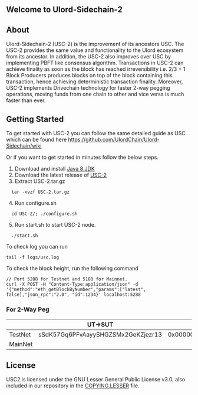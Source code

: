 ## Welcome to Ulord-Sidechain-2

## About
Ulord-Sidechain-2 (USC-2) is the improvement of its ancestors USC. The USC-2 provides the same value and functionality to the Ulord ecosystem from its ancestor. In addition, the USC-2 also improves over USC by implementing PBFT like consensus algorithm. Transactions in USC-2 can achieve finality as soon as the block has reached irreversibility i.e. 2/3 + 1 Block Producers produces blocks on top of the block containing this transaction, hence achieving deterministic transaction finality. Moreover, USC-2 implements Drivechain technology for faster 2-way pegging operations, moving funds from one chain to other and vice versa is much faster than ever.


## Getting Started
To get started with USC-2 you can follow the same detailed guide as USC which can be found here https://github.com/UlordChain/Ulord-Sidechain/wiki

Or if you want to get started in minutes follow the below steps.
1. Download and install [Java 8 JDK](http://www.webupd8.org/2012/09/install-oracle-java-8-in-ubuntu-via-ppa.html)
2. Download the latest release of [USC-2](https://github.com/UlordChain/ulord-sidechain-2/releases)
3. Extract USC-2.tar.gz
``` 
  tar -xvzf USC-2.tar.gz
```
4. Run configure.sh
``` 
  cd USC-2/; ./configure.sh
```
5. Run start.sh to start USC-2 node.
```
  ./start.sh
```
To check log you can run
```
tail -f logs/usc.log
```

To check the block height, run the following command
```
// Port 5288 for Testnet and 5188 for Mainnet.
curl -X POST -H "Content-Type:application/json" -d '{"method":"eth_getBlockByNumber","params":["latest", false],"json_rpc":"2.0", "id":1234}' localhost:5288
```

### For 2-Way Peg

| | UT->SUT | SUT->UT |
| --- | --- | --- |
| TestNet | sSdK57Gq6PFvAayySHGZSMx2GeKZjezr13 | 0x0000000000000000000000000000000001000006 |
| MainNet | | |

## License
USC2 is licensed under the GNU Lesser General Public License v3.0, also included in our repository in the [COPYING.LESSER](https://github.com/UlordChain/Ulord-Sidechain/blob/master/COPYING.LESSER) file.
